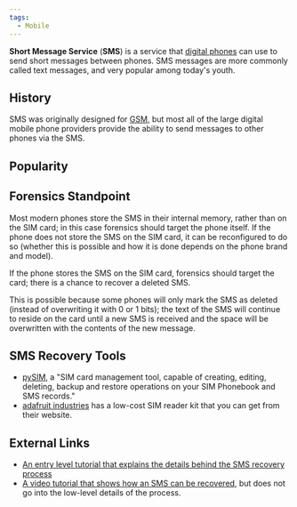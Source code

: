 ```yaml
---
tags:
  - Mobile
---
```

**Short Message Service** (**SMS**) is a service that [digital
phones](cell_phones.md) can use to send short messages between
phones. SMS messages are more commonly called text messages, and very
popular among today's youth.

## History

SMS was originally designed for [GSM](gsm.md), but most all of
the large digital mobile phone providers provide the ability to send
messages to other phones via the SMS.

## Popularity

## Forensics Standpoint

Most modern phones store the SMS in their internal memory, rather than
on the SIM card; in this case forensics should target the phone itself.
If the phone does not store the SMS on the SIM card, it can be
reconfigured to do so (whether this is possible and how it is done
depends on the phone brand and model).

If the phone stores the SMS on the SIM card, forensics should target the
card; there is a chance to recover a deleted SMS.

This is possible because some phones will only mark the SMS as deleted
(instead of overwriting it with 0 or 1 bits); the text of the SMS will
continue to reside on the card until a new SMS is received and the space
will be overwritten with the contents of the new message.

## SMS Recovery Tools

- [pySIM](https://github.com/osmocom/pysim), a "SIM card
  management tool, capable of creating, editing, deleting, backup and
  restore operations on your SIM Phonebook and SMS records."
- [adafruit industries](http://www.adafruit.com/category/27) has a
  low-cost SIM reader kit that you can get from their website.

## External Links

- [An entry level tutorial that explains the details behind the SMS recovery process](http://www.dekart.com/howto/howto_sim_reader/how_to_recover_a_deleted_sms/)
- [A video tutorial that shows how an SMS can be recovered](http://www.youtube.com/watch?v=VaBaqZiNW4U),
  but does not go into the low-level details of the process.
